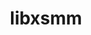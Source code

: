 ---
title: "libxsmm"
layout: cache
categories: [package, develop-2025-01-12]
meta: {"versions": ["1.17", "main-2023-11"], "compilers": ["gcc@=11.4.0", "oneapi@=2024.1.0"], "oss": ["amzn2", "ubuntu22.04"], "platforms": ["linux"], "targets": ["x86_64_v3", "x86_64_v4"], "stacks": ["aws-pcluster-x86_64_v4", "e4s", "root"], "num_specs": 3, "num_specs_by_stack": {"aws-pcluster-x86_64_v4": 2, "root": 3, "e4s": 1}}
spec_details: [{"hash": "nbmcbi7v5qykm3gdjvtfquyayaem6m77", "compiler": "oneapi@=2024.1.0", "versions": ["main-2023-11"], "os": "amzn2", "platform": "linux", "target": "x86_64_v3", "variants": ["blas=default", "build_system=makefile", "~debug", "~generator", "~header-only", "~large_jit_buffer", "+shared"], "stacks": ["aws-pcluster-x86_64_v4", "root"], "size": "-", "tarball": "https://binaries.spack.io/develop-2025-01-12/build_cache/linux-amzn2-x86_64_v3/oneapi-2024.1.0/libxsmm-main-2023-11/linux-amzn2-x86_64_v3-oneapi-2024.1.0-libxsmm-main-2023-11-nbmcbi7v5qykm3gdjvtfquyayaem6m77.spack"}, {"hash": "uupzkdmliypjeo7ierfohcjczkik6p3m", "compiler": "oneapi@=2024.1.0", "versions": ["main-2023-11"], "os": "amzn2", "platform": "linux", "target": "x86_64_v4", "variants": ["blas=default", "build_system=makefile", "~debug", "~generator", "~header-only", "~large_jit_buffer", "+shared"], "stacks": ["aws-pcluster-x86_64_v4", "root"], "size": "-", "tarball": "https://binaries.spack.io/develop-2025-01-12/build_cache/linux-amzn2-x86_64_v4/oneapi-2024.1.0/libxsmm-main-2023-11/linux-amzn2-x86_64_v4-oneapi-2024.1.0-libxsmm-main-2023-11-uupzkdmliypjeo7ierfohcjczkik6p3m.spack"}, {"hash": "mlnr6lelsae63qxtwiwingwf4dbmkau7", "compiler": "gcc@=11.4.0", "versions": ["1.17"], "os": "ubuntu22.04", "platform": "linux", "target": "x86_64_v3", "variants": ["blas=default", "build_system=makefile", "~debug", "~generator", "~header-only", "~large_jit_buffer", "~shared"], "stacks": ["root", "e4s"], "size": "-", "tarball": "https://binaries.spack.io/develop-2025-01-12/build_cache/linux-ubuntu22.04-x86_64_v3/gcc-11.4.0/libxsmm-1.17/linux-ubuntu22.04-x86_64_v3-gcc-11.4.0-libxsmm-1.17-mlnr6lelsae63qxtwiwingwf4dbmkau7.spack"}]
---